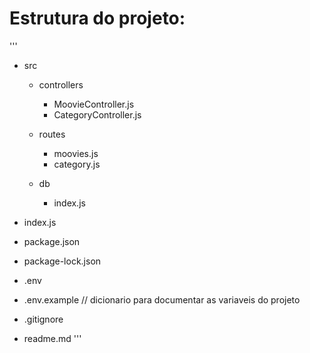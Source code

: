 # Estrutura do projeto:
 '''
 - src
    - controllers
       - MoovieController.js
       - CategoryController.js
  
    - routes
       - moovies.js
       - category.js

   - db
       - index.js

 - index.js
 - package.json
 - package-lock.json
 - .env
 - .env.example // dicionario para documentar as variaveis do projeto
 - .gitignore
 - readme.md
 '''